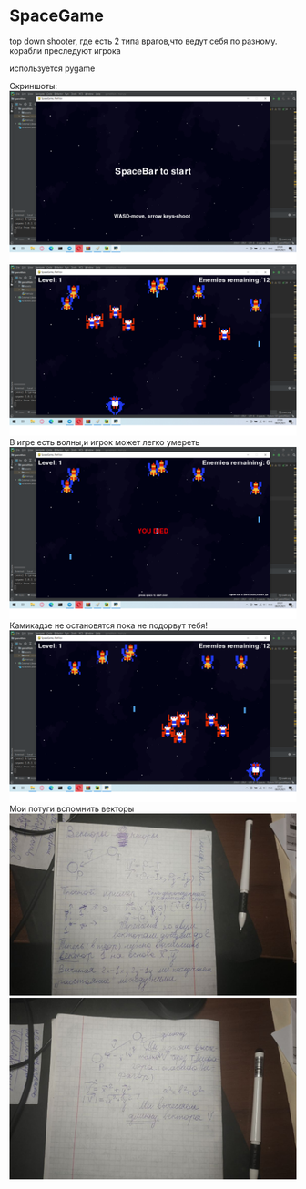 # SpaceGame
top down shooter, где есть 2 типа врагов,что ведут себя по разному.
корабли преследуют игрока


используется pygame

Скриншоты:
![меню](/readmePhoto/1.png)
![враги и игрок](/readmePhoto/2.png)
В игре есть волны,и игрок может легко умереть
![смерть игрока](/readmePhoto/3.png)
Камикадзе не остановятся пока не подорвут тебя!
![сзажали пацана](/readmePhoto/4.png)
Мои потуги вспомнить векторы
![такие вещи знать надо наизусть!](/readmePhoto/vec1.png)
![мда как то печально](/readmePhoto/vec2.png)


